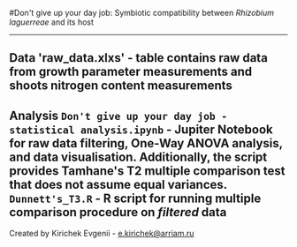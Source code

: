 #Don't give up your day job: Symbiotic compatibility between _Rhizobium laguerreae_ and its host

---
**Data**
'raw_data.xlxs' - table contains raw data from growth parameter measurements and shoots nitrogen content measurements 
---
**Analysis**
`Don't give up your day job - statistical analysis.ipynb` - Jupiter Notebook for raw data filtering, One-Way ANOVA analysis, and data visualisation. Additionally, the script provides Tamhane's T2 multiple comparison test that does not assume equal variances.  
`Dunnett's_T3.R` - R script for running multiple comparison procedure on _filtered_ data
---
Created by Kirichek Evgenii - e.kirichek@arriam.ru
